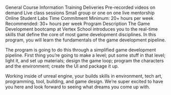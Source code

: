 
General Course Information
Training Deliveries
Pre-recorded videos on demand
Live class sessions
Small group or one on one live mentorship
Online Student Labs
Time Commitment
Minimum: 20+ hours per week
Recommended: 30+ hours per week
Program Description
The Game Development bootcamp at Vertex School introduces you to the real-time skills that define the core of most game development disciplines. In this program, you will learn the fundamentals of the game development pipeline.

The program is going to do this through a simplified game development pipeline. First thing you’re going to make a level; put some stuff in that level; light it, and set up materials; design the game loop; program the characters and the environment; create the UI and package it up.

Working inside of unreal engine, your builds skills in environment, tech art, programming, tool, building, and game design. We’re super excited to have you here and look forward to seeing what dreams you come up with.
